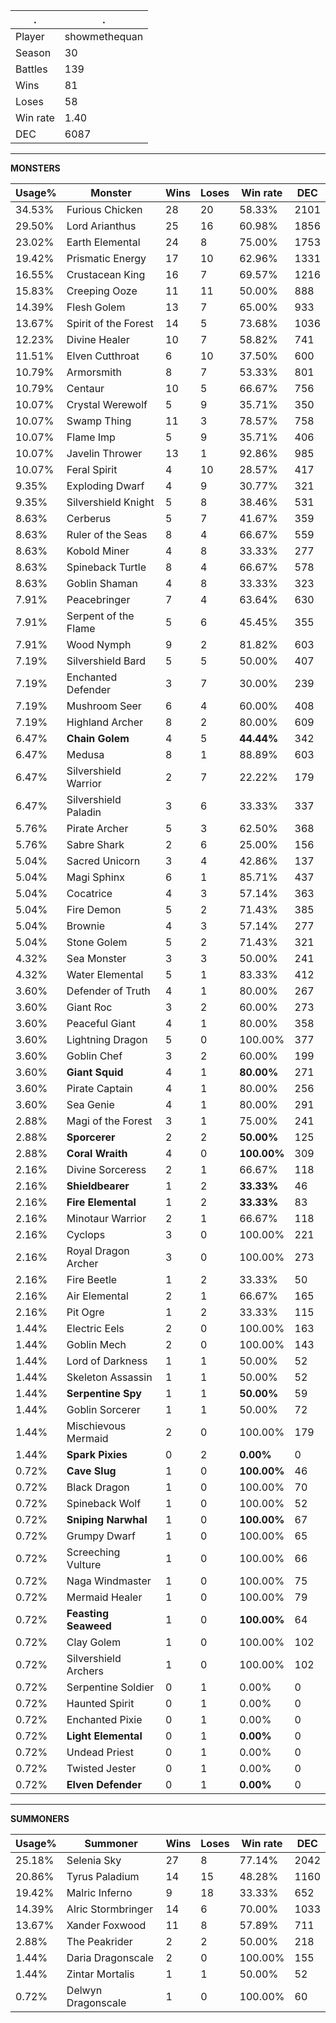 .|.
|-|-
Player|showmethequan
Season|30
Battles|139
Wins|81
Loses|58
Win rate|1.40
DEC|6087

---
**MONSTERS**

Usage%|Monster|Wins|Loses|Win rate|DEC|
-|-|-|-|-|-|
34.53%|Furious Chicken|28|20|58.33%|2101|
29.50%|Lord Arianthus|25|16|60.98%|1856|
23.02%|Earth Elemental|24|8|75.00%|1753|
19.42%|Prismatic Energy|17|10|62.96%|1331|
16.55%|Crustacean King|16|7|69.57%|1216|
15.83%|Creeping Ooze|11|11|50.00%|888|
14.39%|Flesh Golem|13|7|65.00%|933|
13.67%|Spirit of the Forest|14|5|73.68%|1036|
12.23%|Divine Healer|10|7|58.82%|741|
11.51%|Elven Cutthroat|6|10|37.50%|600|
10.79%|Armorsmith|8|7|53.33%|801|
10.79%|Centaur|10|5|66.67%|756|
10.07%|Crystal Werewolf|5|9|35.71%|350|
10.07%|Swamp Thing|11|3|78.57%|758|
10.07%|Flame Imp|5|9|35.71%|406|
10.07%|Javelin Thrower|13|1|92.86%|985|
10.07%|Feral Spirit|4|10|28.57%|417|
9.35%|Exploding Dwarf|4|9|30.77%|321|
9.35%|Silvershield Knight|5|8|38.46%|531|
8.63%|Cerberus|5|7|41.67%|359|
8.63%|Ruler of the Seas|8|4|66.67%|559|
8.63%|Kobold Miner|4|8|33.33%|277|
8.63%|Spineback Turtle|8|4|66.67%|578|
8.63%|Goblin Shaman|4|8|33.33%|323|
7.91%|Peacebringer|7|4|63.64%|630|
7.91%|Serpent of the Flame|5|6|45.45%|355|
7.91%|Wood Nymph|9|2|81.82%|603|
7.19%|Silvershield Bard|5|5|50.00%|407|
7.19%|Enchanted Defender|3|7|30.00%|239|
7.19%|Mushroom Seer|6|4|60.00%|408|
7.19%|Highland Archer|8|2|80.00%|609|
6.47%|**Chain Golem**|4|5|**44.44%**|342|
6.47%|Medusa|8|1|88.89%|603|
6.47%|Silvershield Warrior|2|7|22.22%|179|
6.47%|Silvershield Paladin|3|6|33.33%|337|
5.76%|Pirate Archer|5|3|62.50%|368|
5.76%|Sabre Shark|2|6|25.00%|156|
5.04%|Sacred Unicorn|3|4|42.86%|137|
5.04%|Magi Sphinx|6|1|85.71%|437|
5.04%|Cocatrice|4|3|57.14%|363|
5.04%|Fire Demon|5|2|71.43%|385|
5.04%|Brownie|4|3|57.14%|277|
5.04%|Stone Golem|5|2|71.43%|321|
4.32%|Sea Monster|3|3|50.00%|241|
4.32%|Water Elemental|5|1|83.33%|412|
3.60%|Defender of Truth|4|1|80.00%|267|
3.60%|Giant Roc|3|2|60.00%|273|
3.60%|Peaceful Giant|4|1|80.00%|358|
3.60%|Lightning Dragon|5|0|100.00%|377|
3.60%|Goblin Chef|3|2|60.00%|199|
3.60%|**Giant Squid**|4|1|**80.00%**|271|
3.60%|Pirate Captain|4|1|80.00%|256|
3.60%|Sea Genie|4|1|80.00%|291|
2.88%|Magi of the Forest|3|1|75.00%|241|
2.88%|**Sporcerer**|2|2|**50.00%**|125|
2.88%|**Coral Wraith**|4|0|**100.00%**|309|
2.16%|Divine Sorceress|2|1|66.67%|118|
2.16%|**Shieldbearer**|1|2|**33.33%**|46|
2.16%|**Fire Elemental**|1|2|**33.33%**|83|
2.16%|Minotaur Warrior|2|1|66.67%|118|
2.16%|Cyclops|3|0|100.00%|221|
2.16%|Royal Dragon Archer|3|0|100.00%|273|
2.16%|Fire Beetle|1|2|33.33%|50|
2.16%|Air Elemental|2|1|66.67%|165|
2.16%|Pit Ogre|1|2|33.33%|115|
1.44%|Electric Eels|2|0|100.00%|163|
1.44%|Goblin Mech|2|0|100.00%|143|
1.44%|Lord of Darkness|1|1|50.00%|52|
1.44%|Skeleton Assassin|1|1|50.00%|52|
1.44%|**Serpentine Spy**|1|1|**50.00%**|59|
1.44%|Goblin Sorcerer|1|1|50.00%|72|
1.44%|Mischievous Mermaid|2|0|100.00%|179|
1.44%|**Spark Pixies**|0|2|**0.00%**|0|
0.72%|**Cave Slug**|1|0|**100.00%**|46|
0.72%|Black Dragon|1|0|100.00%|70|
0.72%|Spineback Wolf|1|0|100.00%|52|
0.72%|**Sniping Narwhal**|1|0|**100.00%**|67|
0.72%|Grumpy Dwarf|1|0|100.00%|65|
0.72%|Screeching Vulture|1|0|100.00%|66|
0.72%|Naga Windmaster|1|0|100.00%|75|
0.72%|Mermaid Healer|1|0|100.00%|79|
0.72%|**Feasting Seaweed**|1|0|**100.00%**|64|
0.72%|Clay Golem|1|0|100.00%|102|
0.72%|Silvershield Archers|1|0|100.00%|102|
0.72%|Serpentine Soldier|0|1|0.00%|0|
0.72%|Haunted Spirit|0|1|0.00%|0|
0.72%|Enchanted Pixie|0|1|0.00%|0|
0.72%|**Light Elemental**|0|1|**0.00%**|0|
0.72%|Undead Priest|0|1|0.00%|0|
0.72%|Twisted Jester|0|1|0.00%|0|
0.72%|**Elven Defender**|0|1|**0.00%**|0|

---
**SUMMONERS**

Usage%|Summoner|Wins|Loses|Win rate|DEC|
-|-|-|-|-|-|
25.18%|Selenia Sky|27|8|77.14%|2042|
20.86%|Tyrus Paladium|14|15|48.28%|1160|
19.42%|Malric Inferno|9|18|33.33%|652|
14.39%|Alric Stormbringer|14|6|70.00%|1033|
13.67%|Xander Foxwood|11|8|57.89%|711|
2.88%|The Peakrider|2|2|50.00%|218|
1.44%|Daria Dragonscale|2|0|100.00%|155|
1.44%|Zintar Mortalis|1|1|50.00%|52|
0.72%|Delwyn Dragonscale|1|0|100.00%|60|
